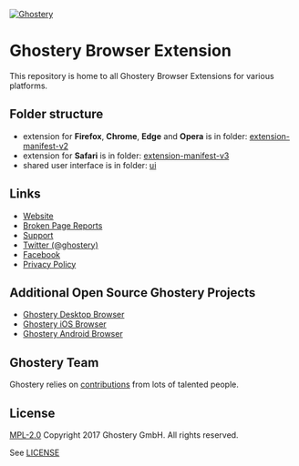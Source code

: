 [![Ghostery](extension-manifest-v2/app/images/hub/side-navigation/ghostery-logo.svg)](https://www.ghostery.com)

# Ghostery Browser Extension

This repository is home to all Ghostery Browser Extensions for various platforms.

## Folder structure

* extension for **Firefox**, **Chrome**, **Edge** and **Opera** is in folder: [extension-manifest-v2](/extension-manifest-v2)
* extension for **Safari** is in folder: [extension-manifest-v3](/extension-manifest-v3)
* shared user interface is in folder: [ui](/ui)

## Links

+ [Website](https://www.ghostery.com/)
+ [Broken Page Reports](https://github.com/ghostery/broken-page-reports/)
+ [Support](https://www.ghostery.com/support)
+ [Twitter (@ghostery)](https://twitter.com/ghostery)
+ [Facebook](https://www.facebook.com/ghostery)
+ [Privacy Policy](https://www.ghostery.com/about-ghostery/browser-extension-privacy-policy/)

## Additional Open Source Ghostery Projects

+ [Ghostery Desktop Browser](https://github.com/ghostery/user-agent-desktop)
+ [Ghostery iOS Browser](https://github.com/ghostery/user-agent-ios)
+ [Ghostery Android Browser](https://github.com/ghostery/user-agent-android)

## Ghostery Team

Ghostery relies on [contributions](https://github.com/ghostery/ghostery-extension/graphs/contributors) from lots of talented people.

## License

[MPL-2.0](https://www.mozilla.org/en-US/MPL/2.0/) Copyright 2017 Ghostery GmbH. All rights reserved.

See [LICENSE](LICENSE)

